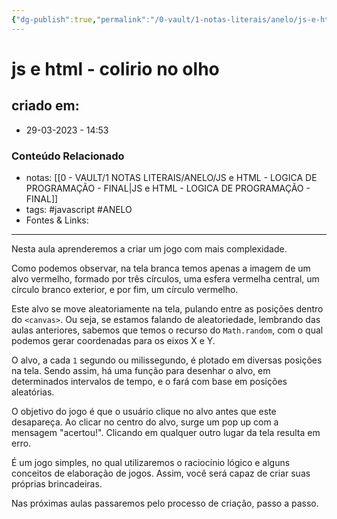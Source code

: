 ```yaml
---
{"dg-publish":true,"permalink":"/0-vault/1-notas-literais/anelo/js-e-html-colirio-no-olho/","tags":["javascript","ANELO"],"dgHomeLink":true,"dgShowLocalGraph":true,"dgShowFileTree":true,"dgEnableSearch":true,"noteIcon":""}
---
```


# js e html - colirio no olho

## criado em: 
-  29-03-2023 - 14:53

### Conteúdo Relacionado
- notas: [[0 - VAULT/1 NOTAS LITERAIS/ANELO/JS e HTML - LOGICA DE PROGRAMAÇÃO -  FINAL\|JS e HTML - LOGICA DE PROGRAMAÇÃO -  FINAL]]
- tags: #javascript  #ANELO 
- Fontes & Links: 

---

Nesta aula aprenderemos a criar um jogo com mais complexidade.

Como podemos observar, na tela branca temos apenas a imagem de um alvo vermelho, formado por três círculos, uma esfera vermelha central, um círculo branco exterior, e por fim, um círculo vermelho.

Este alvo se move aleatoriamente na tela, pulando entre as posições dentro do `<canvas>`. Ou seja, se estamos falando de aleatoriedade, lembrando das aulas anteriores, sabemos que temos o recurso do `Math.random`, com o qual podemos gerar coordenadas para os eixos X e Y.

O alvo, a cada `1` segundo ou milissegundo, é plotado em diversas posições na tela. Sendo assim, há uma função para desenhar o alvo, em determinados intervalos de tempo, e o fará com base em posições aleatórias.

O objetivo do jogo é que o usuário clique no alvo antes que este desapareça. Ao clicar no centro do alvo, surge um pop up com a mensagem "acertou!". Clicando em qualquer outro lugar da tela resulta em erro.

É um jogo simples, no qual utilizaremos o raciocínio lógico e alguns conceitos de elaboração de jogos. Assim, você será capaz de criar suas próprias brincadeiras.

Nas próximas aulas passaremos pelo processo de criação, passo a passo.